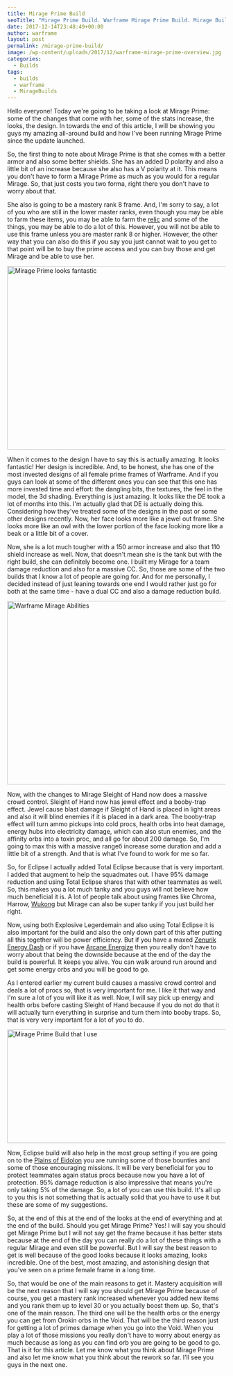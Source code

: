 ```yaml
---
title: Mirage Prime Build
seoTitle: "Mirage Prime Build. Warframe Mirage Prime Build. Mirage Build"
date: 2017-12-14T23:48:49+00:00
author: warframe
layout: post
permalink: /mirage-prime-build/
image: /wp-content/uploads/2017/12/warframe-mirage-prime-overview.jpg
categories:
  - Builds
tags:
  - builds
  - warframe
  - MirageBuilds
---
```

Hello everyone! Today we're going to be taking a look at Mirage Prime: some of the changes that come with her, some of the stats increase, the looks, the design. In towards the end of this article, I will be showing you guys my amazing all-around build and how I've been running Mirage Prime since the update launched.<!--more-->

So, the first thing to note about Mirage Prime is that she comes with a better armor and also some better shields. She has an added D polarity and also a little bit of an increase because she also has a V polarity at it. This means you don't have to form a Mirage Prime as much as you would for a regular Mirage. So, that just costs you two forma, right there you don't have to worry about that.

She also is going to be a mastery rank 8 frame. And, I'm sorry to say, a lot of you who are still in the lower master ranks, even though you may be able to farm these items, you may be able to farm the [relic](https://warframeblog.com/how-to-farm-relics/) and some of the things, you may be able to do a lot of this. However, you will not be able to use this frame unless you are master rank 8 or higher. However, the other way that you can also do this if you say you just cannot wait to you get to that point will be to buy the prime access and you can buy those and get Mirage and be able to use her.

<img src="https://warframeblog.com/wp-content/uploads/2017/12/warframe-mirage-prime-capture-1024x576.png" title="Warframe Mirage Prime looks awesome" alt="Mirage Prime looks fantastic" width="750" height="422" class="alignnone size-large wp-image-1427" srcset="https://warframeblog.com/wp-content/uploads/2017/12/warframe-mirage-prime-capture-1024x576.png 1024w, https://warframeblog.com/wp-content/uploads/2017/12/warframe-mirage-prime-capture-300x169.png 300w, https://warframeblog.com/wp-content/uploads/2017/12/warframe-mirage-prime-capture-768x432.png 768w" sizes="(max-width: 750px) 100vw, 750px" />

When it comes to the design I have to say this is actually amazing. It looks fantastic! Her design is incredible. And, to be honest, she has one of the most invested designs of all female prime frames of Warframe. And if you guys can look at some of the different ones you can see that this one has more invested time and effort: the dangling bits, the textures, the feel in the model, the 3d shading. Everything is just amazing. It looks like the DE took a lot of months into this. I'm actually glad that DE is actually doing this. Considering how they've treated some of the designs in the past or some other designs recently. Now, her face looks more like a jewel out frame. She looks more like an owl with the lower portion of the face looking more like a beak or a little bit of a cover.

Now, she is a lot much tougher with a 150 armor increase and also that 110 shield increase as well. Now, that doesn't mean she is the tank but with the right build, she can definitely become one. I built my Mirage for a team damage reduction and also for a massive CC. So, those are some of the two builds that I know a lot of people are going for. And for me personally, I decided instead of just leaning towards one end I would rather just go for both at the same time - have a dual CC and also a damage reduction build.

<img src="https://warframeblog.com/wp-content/uploads/2017/12/warframe-mirage-prime-abilities-1024x576.png" title="Warframe Mirage Abilities" alt="Warframe Mirage Abilities" width="750" height="422" class="alignnone size-large wp-image-1429" srcset="https://warframeblog.com/wp-content/uploads/2017/12/warframe-mirage-prime-abilities-1024x576.png 1024w, https://warframeblog.com/wp-content/uploads/2017/12/warframe-mirage-prime-abilities-300x169.png 300w, https://warframeblog.com/wp-content/uploads/2017/12/warframe-mirage-prime-abilities-768x432.png 768w" sizes="(max-width: 750px) 100vw, 750px" />

Now, with the changes to Mirage Sleight of Hand now does a massive crowd control. Sleight of Hand now has jewel effect and a booby-trap effect. Jewel cause blast damage if Sleight of Hand is placed in light areas and also it will blind enemies if it is placed in a dark area. The booby-trap effect will turn ammo pickups into cold procs, health orbs into heat damage, energy hubs into electricity damage, which can also stun enemies, and the affinity orbs into a toxin proc, and all go for about 200 damage. So, I'm going to max this with a massive rangeб increase some duration and add a little bit of a strength. And that is what I've found to work for me so far.

So, for Eclipse I actually added Total Eclipse because that is very important. I added that augment to help the squadmates out. I have 95% damage reduction and using Total Eclipse shares that with other teammates as well. So, this makes you a lot much tanky and you guys will not believe how much beneficial it is. A lot of people talk about using frames like Chroma, Harrow, [Wukong](https://warframeblog.com/wukong-immortal-build/) but Mirage can also be super tanky if you just build her right.

Now, using both Explosive Legerdemain and also using Total Eclipse it is also important for the build and also the only down part of this after putting all this together will be power efficiency. But if you have a maxed [Zenurik Energy Dash](https://warframeblog.com/zenurik-focus-tree/) or if you have [Arcane Energize](https://warframeblog.com/arcane-rework/) then you really don't have to worry about that being the downside because at the end of the day the build is powerful. It keeps you alive. You can walk around run around and get some energy orbs and you will be good to go.

As I entered earlier my current build causes a massive crowd control and deals a lot of procs so, that is very important for me. I like it that way and I'm sure a lot of you will like it as well. Now, I will say pick up energy and health orbs before casting Sleight of Hand because if you do not do that it will actually turn everything in surprise and turn them into booby traps. So, that is very very important for a lot of you to do.

<img src="https://warframeblog.com/wp-content/uploads/2017/12/warframe-mirage-prime-build-1024x356.png" title="Warframe Mirage Prime Build" alt="Mirage Prime Build that I use" width="750" height="261" class="alignnone size-large wp-image-1431" srcset="https://warframeblog.com/wp-content/uploads/2017/12/warframe-mirage-prime-build-1024x356.png 1024w, https://warframeblog.com/wp-content/uploads/2017/12/warframe-mirage-prime-build-300x104.png 300w, https://warframeblog.com/wp-content/uploads/2017/12/warframe-mirage-prime-build-768x267.png 768w, https://warframeblog.com/wp-content/uploads/2017/12/warframe-mirage-prime-build.png 1529w" sizes="(max-width: 750px) 100vw, 750px" />

Now, Eclipse build will also help in the most group setting if you are going on to the [Plains of Eidolon](https://warframeblog.com/get-started-plains-of-eidolon/) you are running some of those bounties and some of those encouraging missions. It will be very beneficial for you to protect teammates again status procs because now you have a lot of protection. 95% damage reduction is also impressive that means you're only taking 5% of the damage. So, a lot of you can use this build. It's all up to you this is not something that is actually solid that you have to use it but these are some of my suggestions.

So, at the end of this at the end of the looks at the end of everything and at the end of the build. Should you get Mirage Prime? Yes! I will say you should get Mirage Prime but I will not say get the frame because it has better stats because at the end of the day you can really do a lot of these things with a regular Mirage and even still be powerful. But I will say the best reason to get is well because of the good looks because it looks amazing, looks incredible. One of the best, most amazing, and astonishing design that you've seen on a prime female frame in a long time.

So, that would be one of the main reasons to get it. Mastery acquisition will be the next reason that I will say you should get Mirage Prime because of course, you get a mastery rank increased whenever you added new items and you rank them up to level 30 or you actually boost them up. So, that's one of the main reason. The third one will be the health orbs or the energy you can get from Orokin orbs in the Void. That will be the third reason just for getting a lot of primes damage when you go into the Void. When you play a lot of those missions you really don't have to worry about energy as much because as long as you can find orb you are going to be good to go. That is it for this article. Let me know what you think about Mirage Prime and also let me know what you think about the rework so far. I'll see you guys in the next one.